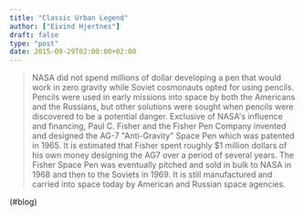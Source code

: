 ```yaml
---
title: "Classic Urban Legend"
author: ["Eivind Hjertnes"]
draft: false
type: "post"
date: 2015-09-29T02:00:00+02:00
---
```


> NASA did not spend millions of dollar developing a pen that would work
> in zero gravity while Soviet cosmonauts opted for using pencils.
> Pencils were used in early missions into space by both the Americans
> and the Russians, but other solutions were sought when pencils were
> discovered to be a potential danger. Exclusive of NASA's influence and
> financing, Paul C. Fisher and the Fisher Pen Company invented and
> designed the AG-7 "Anti-Gravity" Space Pen which was patented in 1965.
> It is estimated that Fisher spent roughly $1 million dollars of his
> own money designing the AG7 over a period of several years. The Fisher
> Space Pen was eventually pitched and sold in bulk to NASA in 1968 and
> then to the Soviets in 1969. It is still manufactured and carried into
> space today by American and Russian space agencies.

(#blog)

